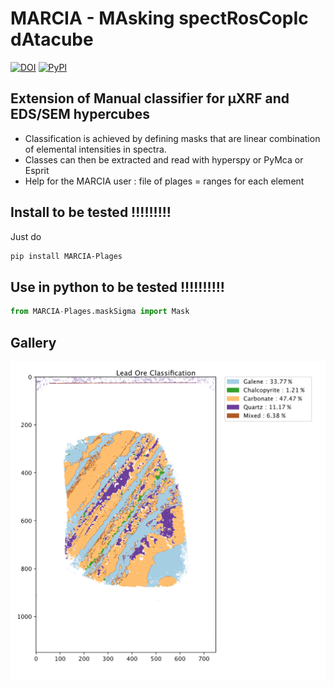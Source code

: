 
# MARCIA - MAsking spectRosCopIc dAtacube
[![DOI](https://zenodo.org/badge/263880541.svg)](https://zenodo.org/badge/latestdoi/263880541)
[![PyPI](https://img.shields.io/badge/MARCIA-v0.1.3-blue.svg?maxAge=2592000)](https://pypi.org/project/MARCIA/)

## Extension of Manual classifier for µXRF and EDS/SEM hypercubes
 - Classification is achieved by defining masks that are linear combination of elemental intensities in spectra.
 - Classes can then be extracted and read with hyperspy or PyMca or Esprit
 - Help for the MARCIA user : file of plages = ranges for each element 


## Install to be tested !!!!!!!!! 
Just do
```bash
pip install MARCIA-Plages
```

## Use in python to be tested !!!!!!!!!!
```python
from MARCIA-Plages.maskSigma import Mask
```

## Gallery
![Example](https://github.com/hameye/MARCIA/blob/master/gallery.png)
